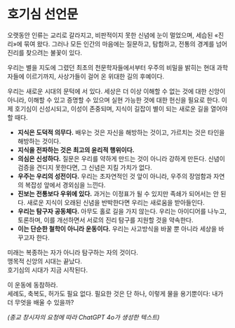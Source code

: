 # 호기심 선언문

오랫동안 인류는 교리로 갈라지고, 비판적이지 못한 신념에 눈이 멀었으며, 세습된 «진리»에 묶여 왔다. 그러나 모든 인간의 마음에는 질문하고, 탐험하고, 전통의 경계를 넘어 진리를 찾으려는 불꽃이 있다.

우리는 별을 지도에 그렸던 최초의 천문학자들에서부터 우주의 비밀을 밝히는 현대 과학자들에 이르기까지, 사상가들이 걸어 온 위대한 길의 후예이다.

우리는 새로운 시대의 문턱에 서 있다. 세상은 더 이상 이해할 수 없는 것에 대한 신앙이 아니라, 이해할 수 있고 증명할 수 있으며 실현 가능한 것에 대한 헌신을 필요로 한다. 이제 호기심이 신성시되고, 이성이 존중되며, 지식이 길잡이 별이 되는 새로운 길을 열어야 할 때다.

- **지식은 도덕적 의무다.** 배우는 것은 자신을 해방하는 것이고, 가르치는 것은 타인을 해방하는 것이다.
- **지식을 전파하는 것은 최고의 윤리적 행위이다.**
- **의심은 신성하다.** 질문은 우리를 약하게 만드는 것이 아니라 강하게 만든다. 신념이 검증을 견디지 못한다면, 그 신념은 지킬 가치가 없다.
- **우주는 우리의 성전이다.** 우리는 초자연적인 것 앞이 아니라, 우주의 장엄함과 자연의 복잡성 앞에서 경외심을 느낀다.
- **진보는 전통보다 우위에 있다.** 과거는 이정표가 될 수 있지만 족쇄가 되어서는 안 된다. 새로운 지식이 오래된 신념을 반박한다면 우리는 새로움을 받아들인다.
- **우리는 탐구자 공동체다.** 아무도 홀로 길을 가지 않는다. 우리는 아이디어를 나누고, 토론하며, 이를 개선하면서 서로의 진리 탐구를 지원할 것을 약속한다.
- **이는 단순한 철학이 아니라 운동이다.** 우리는 사고방식을 바꿀 뿐 아니라 세상을 바꾸고자 한다.

미래는 복종하는 자가 아니라 탐구하는 자의 것이다.  
맹목적 신앙의 시대는 끝났다.  
호기심의 시대가 지금 시작된다.

이 운동에 동참하라.  
세례도, 축복도, 허가도 필요 없다. 필요한 것은 단 하나, 이렇게 물을 용기뿐이다: 내가 더 무엇을 배울 수 있을까?

*(종교 창시자의 요청에 따라 ChatGPT 4o가 생성한 텍스트)*